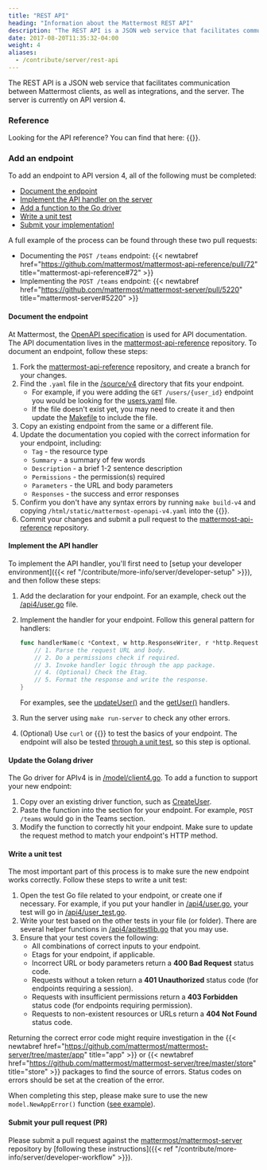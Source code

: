 ```yaml
---
title: "REST API"
heading: "Information about the Mattermost REST API"
description: "The REST API is a JSON web service that facilitates communication between Mattermost clients, as well as integrations, and the server."
date: 2017-08-20T11:35:32-04:00
weight: 4
aliases:
  - /contribute/server/rest-api
---
```


The REST API is a JSON web service that facilitates communication between Mattermost clients, as well as integrations, and the server. The server is currently on API version 4.

### Reference

Looking for the API reference? You can find that here: {{<newtabref title="https://api.mattermost.com" href="https://api.mattermost.com">}}.

### Add an endpoint

To add an endpoint to API version 4, all of the following must be completed:

- [Document the endpoint](#document-the-endpoint)
- [Implement the API handler on the server](#implement-the-api-handler)
- [Add a function to the Go driver](#update-the-golang-driver)
- [Write a unit test](#write-a-unit-test)
- [Submit your implementation!](#submit-your-pull-request)

A full example of the process can be found through these two pull requests:

- Documenting the `POST /teams` endpoint: {{< newtabref href="https://github.com/mattermost/mattermost-api-reference/pull/72" title="mattermost-api-reference#72" >}}
- Implementing the `POST /teams` endpoint: {{< newtabref href="https://github.com/mattermost/mattermost-server/pull/5220" title="mattermost-server#5220" >}}

#### Document the endpoint
At Mattermost, the [OpenAPI specification](https://github.com/OAI/OpenAPI-Specification/blob/master/versions/2.0.md) is used for API documentation. The API documentation lives in the [mattermost-api-reference](https://github.com/mattermost/mattermost-api-reference) repository. To document an endpoint, follow these steps:

1. Fork the [mattermost-api-reference](https://github.com/mattermost/mattermost-api-reference) repository, and create a branch for your changes.
2. Find the `.yaml` file in the [/source/v4](https://github.com/mattermost/mattermost-api-reference/tree/master/v4/source) directory that fits your endpoint.
    - For example, if you were adding the `GET /users/{user_id}` endpoint you would be looking for the [users.yaml](https://github.com/mattermost/mattermost-api-reference/blob/master/v4/source/users.yaml) file.
    - If the file doesn't exist yet, you may need to create it and then update the [Makefile](https://github.com/mattermost/mattermost-api-reference/tree/master/Makefile) to include the file.
3. Copy an existing endpoint from the same or a different file.
4. Update the documentation you copied with the correct information for your endpoint, including:
    - `Tag` - the resource type
    - `Summary` - a summary of few words
    - `Description` - a brief 1-2 sentence description
    - `Permissions` - the permission(s) required
    - `Parameters` - the URL and body parameters
    - `Responses` - the success and error responses
5.  Confirm you don't have any syntax errors by running `make build-v4` and copying `/html/static/mattermost-openapi-v4.yaml` into the {{<newtabref title="Swagger editor" href="http://editor.swagger.io">}}.
6.  Commit your changes and submit a pull request to the [mattermost-api-reference](https://github.com/mattermost/mattermost-api-reference) repository.
#### Implement the API handler
To implement the API handler, you'll first need to [setup your developer environment]({{< ref "/contribute/more-info/server/developer-setup" >}}), and then follow these steps:

1.  Add the declaration for your endpoint. For an example, check out the [/api4/user.go](https://github.com/mattermost/mattermost-server/tree/master/api4/user.go) file.

2.  Implement the handler for your endpoint. Follow this general pattern for handlers:

    ```Go
    func handlerName(c *Context, w http.ResponseWriter, r *http.Request) {
        // 1. Parse the request URL and body.
        // 2. Do a permissions check if required.
        // 3. Invoke handler logic through the app package.
        // 4. (Optional) Check the Etag.
        // 5. Format the response and write the response.
    }
    ```
    For examples, see the [updateUser()](https://github.com/mattermost/mattermost-server/tree/master/api4/user.go#L86) and the [getUser()](https://github.com/mattermost/mattermost-server/tree/master/api4/user.go#L58) handlers.

3.  Run the server using `make run-server` to check any other errors.
4.  (Optional) Use `curl` or {{<newtabref title="Postman" href="https://www.getpostman.com/">}} to test the basics of your endpoint. The endpoint will also be tested [through a unit test](#write-a-unit-test), so this step is optional.
#### Update the Golang driver
The Go driver for APIv4 is in [/model/client4.go](https://github.com/mattermost/mattermost-server/tree/master/model/client4.go). To add a function to support your new endpoint:

1.  Copy over an existing driver function, such as [CreateUser](https://github.com/mattermost/mattermost-server/tree/master/model/client4.go#L186).
2.  Paste the function into the section for your endpoint. For example, `POST /teams` would go in the Teams section.
3.  Modify the function to correctly hit your endpoint. Make sure to update the request method to match your endpoint's HTTP method.
#### Write a unit test
The most important part of this process is to make sure the new endpoint works correctly. Follow these steps to write a unit test:

1.  Open the test Go file related to your endpoint, or create one if necessary. For example, if you put your handler in [/api4/user.go](https://github.com/mattermost/mattermost-server/tree/master/api4/user.go), your test will go in [/api4/user\_test.go](https://github.com/mattermost/mattermost-server/tree/master/api4/user_test.go).
2.  Write your test based on the other tests in your file (or folder). There are several helper functions in [/api4/apitestlib.go](https://github.com/mattermost/mattermost-server/tree/master/api4/apitestlib.go) that you may use.
3.  Ensure that your test covers the following:
    - All combinations of correct inputs to your endpoint.
    - Etags for your endpoint, if applicable.
    - Incorrect URL or body parameters return a **400 Bad Request** status code.
    - Requests without a token return a **401 Unauthorized** status code (for endpoints requiring a session).
    - Requests with insufficient permissions return a **403 Forbidden** status code (for endpoints requiring permission).
    - Requests to non-existent resources or URLs return a **404 Not Found** status code.

Returning the correct error code might require investigation in the {{< newtabref href="https://github.com/mattermost/mattermost-server/tree/master/app" title="app" >}} or {{< newtabref href="https://github.com/mattermost/mattermost-server/tree/master/store" title="store" >}} packages to find the source of errors. Status codes on errors should be set at the creation of the error.

When completing this step, please make sure to use the new `model.NewAppError()` function ([see example](https://github.com/mattermost/mattermost-server/blob/master/store/sqlstore/user_store.go)).
#### Submit your pull request (PR)
Please submit a pull request against the [mattermost/mattermost-server](https://github.com/mattermost/mattermost-server) repository by [following these instructions]({{< ref "/contribute/more-info/server/developer-workflow" >}}).
